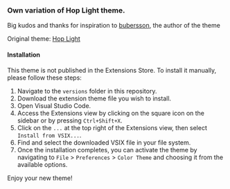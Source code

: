 ### Own variation of Hop Light theme.

Big kudos and thanks for inspiration to [bubersson](https://marketplace.visualstudio.com/publishers/bubersson), the author of the theme

Original theme:
[Hop Light](https://marketplace.visualstudio.com/items?itemName=bubersson.theme-hop-light)

#### Installation

This theme is not published in the Extensions Store. To install it manually, please follow these steps:

1. Navigate to the `versions` folder in this repository.
2. Download the extension theme file you wish to install.
3. Open Visual Studio Code.
4. Access the Extensions view by clicking on the square icon on the sidebar or by pressing `Ctrl+Shift+X`.
5. Click on the `...` at the top right of the Extensions view, then select `Install from VSIX...`.
6. Find and select the downloaded VSIX file in your file system.
7. Once the installation completes, you can activate the theme by navigating to `File` > `Preferences` > `Color Theme` and choosing it from the available options.

Enjoy your new theme!
